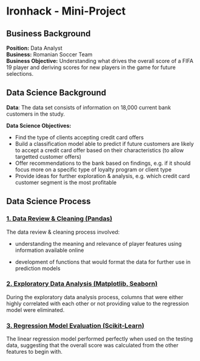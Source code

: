 # Ironhack - Mini-Project

## Business Background

**Position:** Data Analyst  
**Business:** Romanian Soccer Team    
**Business Objective:** Understanding what drives the overall score of a FIFA 19 player and deriving scores for new players in the game for future selections.  

## Data Science Background

**Data**: The data set consists of information on 18,000 current bank customers in the study. 

**Data Science Objectives:** 
- Find the type of clients accepting credit card offers
- Build a classification model able to predict if future customers are likely to accept a credit card offer based on their characteristics (to allow targetted customer offers)
- Offer recommendations to the bank based on findings, e.g. if it should focus more on a specific type of loyalty program or client type
- Provide ideas for further exploration & analysis, e.g. which credit card customer segment is the most profitable

## Data Science Process

### [1. Data Review & Cleaning (Pandas)]()
The data review & cleaning process involved:
- understanding the meaning and relevance of player features using information available online
* development of functions that would format the data for further use in prediction models

### [2. Exploratory Data Analysis (Matplotlib, Seaborn)]()
During the exploratory data analysis process, columns that were either highly correlated with each other or not providing value to the regression model were eliminated.

### [3. Regression Model Evaluation (Scikit-Learn)]()
The linear regression model performed perfectly when used on the testing data, suggesting that the overall score was calculated from the other features to begin with.
